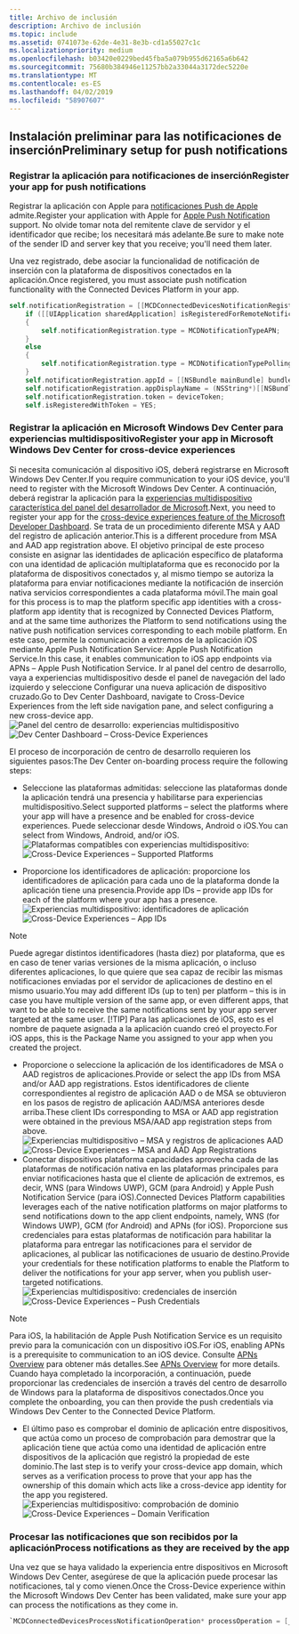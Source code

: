 ```yaml
---
title: Archivo de inclusión
description: Archivo de inclusión
ms.topic: include
ms.assetid: 0741073e-62de-4e31-8e3b-cd1a55027c1c
ms.localizationpriority: medium
ms.openlocfilehash: b03420e0229bed45fba5a079b955d62165a6b642
ms.sourcegitcommit: 75680b384946e11257bb2a33044a3172dec5220e
ms.translationtype: MT
ms.contentlocale: es-ES
ms.lasthandoff: 04/02/2019
ms.locfileid: "58907607"
---
```

## <a name="preliminary-setup-for-push-notifications"></a><span data-ttu-id="e3731-103">Instalación preliminar para las notificaciones de inserción</span><span class="sxs-lookup"><span data-stu-id="e3731-103">Preliminary setup for push notifications</span></span>

### <a name="register-your-app-for-push-notifications"></a><span data-ttu-id="e3731-104">Registrar la aplicación para notificaciones de inserción</span><span class="sxs-lookup"><span data-stu-id="e3731-104">Register your app for push notifications</span></span>

<span data-ttu-id="e3731-105">Registrar la aplicación con Apple para [notificaciones Push de Apple](https://developer.apple.com/notifications/) admite.</span><span class="sxs-lookup"><span data-stu-id="e3731-105">Register your application with Apple for [Apple Push Notification](https://developer.apple.com/notifications/) support.</span></span> <span data-ttu-id="e3731-106">No olvide tomar nota del remitente clave de servidor y el identificador que recibe; los necesitará más adelante.</span><span class="sxs-lookup"><span data-stu-id="e3731-106">Be sure to make note of the sender ID and server key that you receive; you'll need them later.</span></span> 

<span data-ttu-id="e3731-107">Una vez registrado, debe asociar la funcionalidad de notificación de inserción con la plataforma de dispositivos conectados en la aplicación.</span><span class="sxs-lookup"><span data-stu-id="e3731-107">Once registered, you must associate push notification functionality with the Connected Devices Platform in your app.</span></span>

```ObjectiveC
self.notificationRegistration = [[MCDConnectedDevicesNotificationRegistration alloc] init];
    if ([[UIApplication sharedApplication] isRegisteredForRemoteNotifications])
    {
        self.notificationRegistration.type = MCDNotificationTypeAPN;
    }
    else
    {
        self.notificationRegistration.type = MCDNotificationTypePolling;
    }
    self.notificationRegistration.appId = [[NSBundle mainBundle] bundleIdentifier];
    self.notificationRegistration.appDisplayName = (NSString*)[[NSBundle mainBundle] objectForInfoDictionaryKey:@"CFBundleDisplayName"];
    self.notificationRegistration.token = deviceToken;
    self.isRegisteredWithToken = YES;
```

### <a name="register-your-app-in-microsoft-windows-dev-center-for-cross-device-experiences"></a><span data-ttu-id="e3731-108">Registrar la aplicación en Microsoft Windows Dev Center para experiencias multidispositivo</span><span class="sxs-lookup"><span data-stu-id="e3731-108">Register your app in Microsoft Windows Dev Center for cross-device experiences</span></span>
<span data-ttu-id="e3731-109">Si necesita comunicación al dispositivo iOS, deberá registrarse en Microsoft Windows Dev Center.</span><span class="sxs-lookup"><span data-stu-id="e3731-109">If you require communication to your iOS device, you'll need to register with the Microsoft Windows Dev Center.</span></span>  <span data-ttu-id="e3731-110">A continuación, deberá registrar la aplicación para la [experiencias multidispositivo característica del panel del desarrollador de Microsoft](https://developer.microsoft.com/dashboard/crossplatform/web).</span><span class="sxs-lookup"><span data-stu-id="e3731-110">Next, you need to register your app for the [cross-device experiences feature of the Microsoft Developer Dashboard](https://developer.microsoft.com/dashboard/crossplatform/web).</span></span> <span data-ttu-id="e3731-111">Se trata de un procedimiento diferente MSA y AAD del registro de aplicación anterior.</span><span class="sxs-lookup"><span data-stu-id="e3731-111">This is a different procedure from MSA and AAD app registration above.</span></span> <span data-ttu-id="e3731-112">El objetivo principal de este proceso consiste en asignar las identidades de aplicación específico de plataforma con una identidad de aplicación multiplataforma que es reconocido por la plataforma de dispositivos conectados y, al mismo tiempo se autoriza la plataforma para enviar notificaciones mediante la notificación de inserción nativa servicios correspondientes a cada plataforma móvil.</span><span class="sxs-lookup"><span data-stu-id="e3731-112">The main goal for this process is to map the platform specific app identities with a cross-platform app identity that is recognized by Connected Devices Platform, and at the same time authorizes the Platform to send notifications using the native push notification services corresponding to each mobile platform.</span></span> <span data-ttu-id="e3731-113">En este caso, permite la comunicación a extremos de la aplicación iOS mediante Apple Push Notification Service: Apple Push Notification Service.</span><span class="sxs-lookup"><span data-stu-id="e3731-113">In this case, it enables communication to iOS app endpoints via APNs – Apple Push Notification Service.</span></span> <span data-ttu-id="e3731-114">Ir al panel del centro de desarrollo, vaya a experiencias multidispositivo desde el panel de navegación del lado izquierdo y seleccione Configurar una nueva aplicación de dispositivo cruzado.</span><span class="sxs-lookup"><span data-stu-id="e3731-114">Go to Dev Center Dashboard, navigate to Cross-Device Experiences from the left side navigation pane, and select configuring a new cross-device app.</span></span>
<span data-ttu-id="e3731-115">![Panel del centro de desarrollo: experiencias multidispositivo](../../notifications/media/dev_center_portal/dev_center_portal_1_overview.png)</span><span class="sxs-lookup"><span data-stu-id="e3731-115">![Dev Center Dashboard – Cross-Device Experiences](../../notifications/media/dev_center_portal/dev_center_portal_1_overview.png)</span></span>

<span data-ttu-id="e3731-116">El proceso de incorporación de centro de desarrollo requieren los siguientes pasos:</span><span class="sxs-lookup"><span data-stu-id="e3731-116">The Dev Center on-boarding process require the following steps:</span></span>
* <span data-ttu-id="e3731-117">Seleccione las plataformas admitidas: seleccione las plataformas donde la aplicación tendrá una presencia y habilitarse para experiencias multidispositivo.</span><span class="sxs-lookup"><span data-stu-id="e3731-117">Select supported platforms – select the platforms where your app will have a presence and be enabled for cross-device experiences.</span></span> <span data-ttu-id="e3731-118">Puede seleccionar desde Windows, Android o iOS.</span><span class="sxs-lookup"><span data-stu-id="e3731-118">You can select from Windows, Android, and/or iOS.</span></span>
<span data-ttu-id="e3731-119">![Plataformas compatibles con experiencias multidispositivo:](../../notifications/media/dev_center_portal/dev_center_portal_2_supported_platforms.png)</span><span class="sxs-lookup"><span data-stu-id="e3731-119">![Cross-Device Experiences – Supported Platforms](../../notifications/media/dev_center_portal/dev_center_portal_2_supported_platforms.png)</span></span>

* <span data-ttu-id="e3731-120">Proporcione los identificadores de aplicación: proporcione los identificadores de aplicación para cada uno de la plataforma donde la aplicación tiene una presencia.</span><span class="sxs-lookup"><span data-stu-id="e3731-120">Provide app IDs – provide app IDs for each of the platform where your app has a presence.</span></span>
<span data-ttu-id="e3731-121">![Experiencias multidispositivo: identificadores de aplicación](../../notifications/media/dev_center_portal/dev_center_portal_3_app_ids.png)</span><span class="sxs-lookup"><span data-stu-id="e3731-121">![Cross-Device Experiences – App IDs](../../notifications/media/dev_center_portal/dev_center_portal_3_app_ids.png)</span></span>
> [!NOTE]
> <span data-ttu-id="e3731-122">Puede agregar distintos identificadores (hasta diez) por plataforma, que es en caso de tener varias versiones de la misma aplicación, o incluso diferentes aplicaciones, lo que quiere que sea capaz de recibir las mismas notificaciones enviadas por el servidor de aplicaciones de destino en el mismo usuario.</span><span class="sxs-lookup"><span data-stu-id="e3731-122">You may add different IDs (up to ten) per platform – this is in case you have multiple version of the same app, or even different apps, that want to be able to receive the same notifications sent by your app server targeted at the same user.</span></span> 
> [!TIP] 
> <span data-ttu-id="e3731-123">Para las aplicaciones de iOS, esto es el nombre de paquete asignada a la aplicación cuando creó el proyecto.</span><span class="sxs-lookup"><span data-stu-id="e3731-123">For iOS apps, this is the Package Name you assigned to your app when you created the project.</span></span> 

* <span data-ttu-id="e3731-124">Proporcione o seleccione la aplicación de los identificadores de MSA o AAD registros de aplicaciones.</span><span class="sxs-lookup"><span data-stu-id="e3731-124">Provide or select the app IDs from MSA and/or AAD app registrations.</span></span> <span data-ttu-id="e3731-125">Estos identificadores de cliente correspondientes al registro de aplicación AAD o de MSA se obtuvieron en los pasos de registro de aplicación AAD/MSA anteriores desde arriba.</span><span class="sxs-lookup"><span data-stu-id="e3731-125">These client IDs corresponding to MSA or AAD app registration were obtained in the previous MSA/AAD app registration steps from above.</span></span>
<span data-ttu-id="e3731-126">![Experiencias multidispositivo – MSA y registros de aplicaciones AAD](../../notifications/media/dev_center_portal/dev_center_portal_4_msa_aad_connections.png)</span><span class="sxs-lookup"><span data-stu-id="e3731-126">![Cross-Device Experiences – MSA and AAD App Registrations](../../notifications/media/dev_center_portal/dev_center_portal_4_msa_aad_connections.png)</span></span>
* <span data-ttu-id="e3731-127">Conectar dispositivos plataforma capacidades aprovecha cada de las plataformas de notificación nativa en las plataformas principales para enviar notificaciones hasta que el cliente de aplicación de extremos, es decir, WNS (para Windows UWP), GCM (para Android) y Apple Push Notification Service (para iOS).</span><span class="sxs-lookup"><span data-stu-id="e3731-127">Connected Devices Platform capabilities leverages each of the native notification platforms on major platforms to send notifications down to the app client endpoints, namely, WNS (for Windows UWP), GCM (for Android) and APNs (for iOS).</span></span> <span data-ttu-id="e3731-128">Proporcione sus credenciales para estas plataformas de notificación para habilitar la plataforma para entregar las notificaciones para el servidor de aplicaciones, al publicar las notificaciones de usuario de destino.</span><span class="sxs-lookup"><span data-stu-id="e3731-128">Provide your credentials for these notification platforms to enable the Platform to deliver the notifications for your app server, when you publish user-targeted notifications.</span></span> 
<span data-ttu-id="e3731-129">![Experiencias multidispositivo: credenciales de inserción](../../notifications/media/dev_center_portal/dev_center_portal_5_push_credentials.png)</span><span class="sxs-lookup"><span data-stu-id="e3731-129">![Cross-Device Experiences – Push Credentials](../../notifications/media/dev_center_portal/dev_center_portal_5_push_credentials.png)</span></span>
> [!NOTE] 
> <span data-ttu-id="e3731-130">Para iOS, la habilitación de Apple Push Notification Service es un requisito previo para la comunicación con un dispositivo iOS.</span><span class="sxs-lookup"><span data-stu-id="e3731-130">For iOS, enabling APNs is a prerequisite to communication to an iOS device.</span></span> <span data-ttu-id="e3731-131">Consulte [APNs Overview](https://developer.apple.com/library/archive/documentation/NetworkingInternet/Conceptual/RemoteNotificationsPG/APNSOverview.html#//apple_ref/doc/uid/TP40008194-CH8-SW1) para obtener más detalles.</span><span class="sxs-lookup"><span data-stu-id="e3731-131">See [APNs Overview](https://developer.apple.com/library/archive/documentation/NetworkingInternet/Conceptual/RemoteNotificationsPG/APNSOverview.html#//apple_ref/doc/uid/TP40008194-CH8-SW1) for more details.</span></span> <span data-ttu-id="e3731-132">Cuando haya completado la incorporación, a continuación, puede proporcionar las credenciales de inserción a través del centro de desarrollo de Windows para la plataforma de dispositivos conectados.</span><span class="sxs-lookup"><span data-stu-id="e3731-132">Once you complete the onboarding, you can then provide the push credentials via Windows Dev Center to the Connected Device Platform.</span></span> 
* <span data-ttu-id="e3731-133">El último paso es comprobar el dominio de aplicación entre dispositivos, que actúa como un proceso de comprobación para demostrar que la aplicación tiene que actúa como una identidad de aplicación entre dispositivos de la aplicación que registró la propiedad de este dominio.</span><span class="sxs-lookup"><span data-stu-id="e3731-133">The last step is to verify your cross-device app domain, which serves as a verification process to prove that your app has the ownership of this domain which acts like a cross-device app identity for the app you registered.</span></span>
<span data-ttu-id="e3731-134">![Experiencias multidispositivo: comprobación de dominio](../../notifications/media/dev_center_portal/dev_center_portal_6_domain_verification.png)</span><span class="sxs-lookup"><span data-stu-id="e3731-134">![Cross-Device Experiences – Domain Verification](../../notifications/media/dev_center_portal/dev_center_portal_6_domain_verification.png)</span></span>

### <a name="process-notifications-as-they-are-received-by-the-app"></a><span data-ttu-id="e3731-135">Procesar las notificaciones que son recibidos por la aplicación</span><span class="sxs-lookup"><span data-stu-id="e3731-135">Process notifications as they are received by the app</span></span>

<span data-ttu-id="e3731-136">Una vez que se haya validado la experiencia entre dispositivos en Microsoft Windows Dev Center, asegúrese de que la aplicación puede procesar las notificaciones, tal y como vienen.</span><span class="sxs-lookup"><span data-stu-id="e3731-136">Once the Cross-Device experience within the Microsoft Windows Dev Center has been validated, make sure your app can process the notifications as they come in.</span></span> 

```ObjectiveC
`MCDConnectedDevicesProcessNotificationOperation* processOperation = [_platformManager.platform processNotification:notificationInfo];`
```